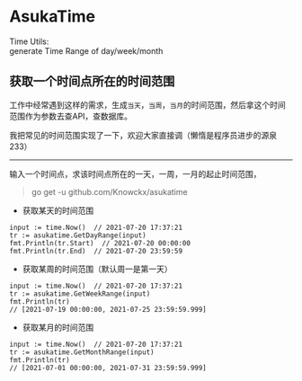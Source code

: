 # AsukaTime
Time Utils:  
generate Time Range of day/week/month

## 获取一个时间点所在的时间范围
工作中经常遇到这样的需求，生成`当天`，`当周`，`当月`的时间范围，然后拿这个时间范围作为参数去查API，查数据库。

我把常见的时间范围实现了一下，欢迎大家直接调（懒惰是程序员进步的源泉233）

---

输入一个时间点，求该时间点所在的一天，一周，一月的起止时间范围，

> go get -u github.com/Knowckx/asukatime



- 获取某天的时间范围
```
input := time.Now()  // 2021-07-20 17:37:21
tr := asukatime.GetDayRange(input)
fmt.Println(tr.Start)  // 2021-07-20 00:00:00
fmt.Println(tr.End)  // 2021-07-20 23:59:59
```

- 获取某周的时间范围（默认周一是第一天）
```
input := time.Now()  // 2021-07-20 17:37:21
tr := asukatime.GetWeekRange(input)
fmt.Println(tr)  
// [2021-07-19 00:00:00, 2021-07-25 23:59:59.999]
```

- 获取某月的时间范围
```
input := time.Now()  // 2021-07-20 17:37:21
tr := asukatime.GetMonthRange(input)
fmt.Println(tr)  
// [2021-07-01 00:00:00, 2021-07-31 23:59:59.999]
```
